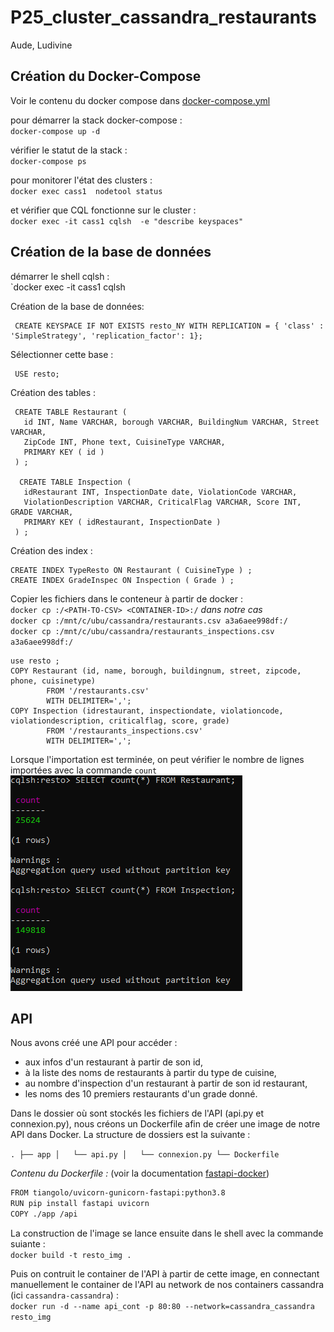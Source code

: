 # P25_cluster_cassandra_restaurants

Aude, Ludivine

## Création du Docker-Compose

Voir le contenu du docker compose dans [docker-compose.yml](docker-compose.yml)

pour démarrer la stack docker-compose :<br>
`docker-compose up -d`

vérifier le statut de la stack :<br>
`docker-compose ps`

pour monitorer l'état des clusters :<br>
`docker exec cass1  nodetool status`

et vérifier que CQL fonctionne sur le cluster :<br>
`docker exec -it cass1 cqlsh  -e "describe keyspaces"`

## Création de la base de données

démarrer le shell cqlsh : <br>
`docker exec -it cass1 cqlsh

Création de la base de données:<br>
```cql
 CREATE KEYSPACE IF NOT EXISTS resto_NY WITH REPLICATION = { 'class' : 'SimpleStrategy', 'replication_factor': 1};
```

Sélectionner cette base :<br>
```cql
 USE resto;
```

Création des tables :<br>
```cql
 CREATE TABLE Restaurant (
   id INT, Name VARCHAR, borough VARCHAR, BuildingNum VARCHAR, Street VARCHAR,
   ZipCode INT, Phone text, CuisineType VARCHAR,
   PRIMARY KEY ( id )
 ) ;
 
  CREATE TABLE Inspection (
   idRestaurant INT, InspectionDate date, ViolationCode VARCHAR,
   ViolationDescription VARCHAR, CriticalFlag VARCHAR, Score INT, GRADE VARCHAR,
   PRIMARY KEY ( idRestaurant, InspectionDate )
 ) ;
 ```
 
Création des index :
```cql
CREATE INDEX TypeResto ON Restaurant ( CuisineType ) ;
CREATE INDEX GradeInspec ON Inspection ( Grade ) ;
```

Copier les fichiers dans le conteneur à partir de docker :<br>
`docker cp :/<PATH-TO-CSV> <CONTAINER-ID>:/`
_dans notre cas_<br>
`docker cp :/mnt/c/ubu/cassandra/restaurants.csv a3a6aee998df:/`<br>
`docker cp :/mnt/c/ubu/cassandra/restaurants_inspections.csv a3a6aee998df:/`<br>

```cql
use resto ;
COPY Restaurant (id, name, borough, buildingnum, street, zipcode, phone, cuisinetype) 
        FROM '/restaurants.csv' 
        WITH DELIMITER=',';
COPY Inspection (idrestaurant, inspectiondate, violationcode, violationdescription, criticalflag, score, grade) 
        FROM '/restaurants_inspections.csv' 
        WITH DELIMITER=',';
```

Lorsque l'importation est terminée, on peut vérifier le nombre de lignes importées avec la commande `count`
![count](queryok.png)

## API

Nous avons créé une API pour accéder :
- aux infos d'un restaurant à partir de son id,
- à la liste des noms de restaurants à partir du type de cuisine,
- au nombre d'inspection d'un restaurant à partir de son id restaurant,
- les noms des 10 premiers restaurants d'un grade donné.

Dans le dossier où sont stockés les fichiers de l'API (api.py et connexion.py), nous créons un Dockerfile afin de créer une image de notre API dans Docker.
La structure de dossiers est la suivante :<br>

`.
├── app
│   └── api.py
│   └── connexion.py
└── Dockerfile`

_Contenu du Dockerfile :_ (voir la documentation [fastapi-docker](https://fastapi.tiangolo.com/deployment/docker))
```bash
FROM tiangolo/uvicorn-gunicorn-fastapi:python3.8
RUN pip install fastapi uvicorn
COPY ./app /api
```

La construction de l'image se lance ensuite dans le shell avec la commande suiante :<br>
`docker build -t resto_img .`

Puis on contruit le container de l'API à partir de cette image, en connectant manuellement le container de l'API au network de nos containers cassandra (ici `cassandra-cassandra`) :<br>
`docker run -d --name api_cont -p 80:80 --network=cassandra_cassandra resto_img`









